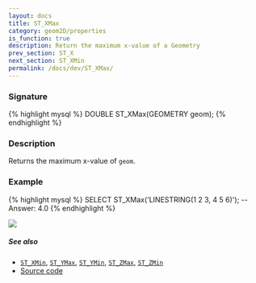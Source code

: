 ```yaml
---
layout: docs
title: ST_XMax
category: geom2D/properties
is_function: true
description: Return the maximum x-value of a Geometry
prev_section: ST_X
next_section: ST_XMin
permalink: /docs/dev/ST_XMax/
---
```


### Signature

{% highlight mysql %}
DOUBLE ST_XMax(GEOMETRY geom);
{% endhighlight %}

### Description

Returns the maximum x-value of `geom`.

### Example

{% highlight mysql %}
SELECT ST_XMax('LINESTRING(1 2 3, 4 5 6)');
-- Answer:    4.0
{% endhighlight %}

<img class="displayed" src="../ST_XMax.png"/>

##### See also

* [`ST_XMin`](../ST_XMin), [`ST_YMax`](../ST_YMax), [`ST_YMin`](../ST_YMin), [`ST_ZMax`](../ST_ZMax), [`ST_ZMin`](../ST_ZMin)
* <a href="https://github.com/orbisgis/h2gis/blob/master/h2gis-functions/src/main/java/org/h2gis/functions/spatial/properties/ST_XMax.java" target="_blank">Source code</a>
